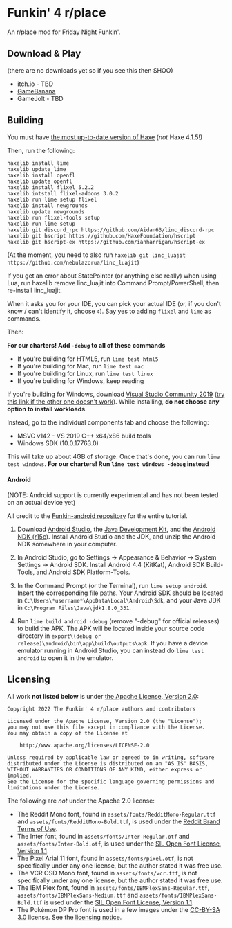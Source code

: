 # Funkin' 4 r/place
An r/place mod for Friday Night Funkin'.

## Download & Play
(there are no downloads yet so if you see this then SHOO)
* itch.io - TBD
* [GameBanana](https://gamebanana.com/mods/444552)
* GameJolt - TBD

## Building
You must have [the most up-to-date version of Haxe](https://haxe.org/download/) (*not* Haxe 4.1.5!)

Then, run the following:
```
haxelib install lime
haxelib update lime
haxelib install openfl
haxelib update openfl
haxelib install flixel 5.2.2
haxelib intstall flixel-addons 3.0.2
haxelib run lime setup flixel
haxelib install newgrounds
haxelib update newgrounds
haxelib run flixel-tools setup
haxelib run lime setup
haxelib git discord_rpc https://github.com/Aidan63/linc_discord-rpc
haxelib git hscript https://github.com/HaxeFoundation/hscript
haxelib git hscript-ex https://github.com/ianharrigan/hscript-ex
```

(At the moment, you need to also run `haxelib git linc_luajit https://github.com/nebulazorua/linc_luajit`)

If you get an error about StatePointer (or anything else really) when using Lua, run haxelib remove linc_luajit into Command Prompt/PowerShell, then re-install linc_luajit.

When it asks you for your IDE, you can pick your actual IDE (or, if you don't know / can't identify it, choose `4`). Say yes to adding `flixel` and `lime` as commands.

Then:

**For our charters! Add `-debug` to all of these commands**
* If you're building for HTML5, run `lime test html5`
* If you're building for Mac, run `lime test mac`
* If you're building for Linux, run `lime test linux`
* If you're building for Windows, keep reading

If you're building for Windows, download [Visual Studio Community 2019](https://visualstudio.microsoft.com/thank-you-downloading-visual-studio/?sku=Community&rel=16) ([try this link if the other one doesn't work](https://my.visualstudio.com/Downloads?q=visual%20studio%202019&wt.mc_id=o~msft~vscom~older-downloads)). While installing, **do not choose any option to install workloads**. 

Instead, go to the individual components tab and choose the following:
* MSVC v142 - VS 2019 C++ x64/x86 build tools
* Windows SDK (10.0.17763.0)

This will take up about 4GB of storage. Once that's done, you can run `lime test windows`. **For our charters! Run `lime test windows -debug` instead**

#### Android
(NOTE: Android support is currently experimental and has not been tested on an actual device yet)

All credit to the [Funkin-android repository](https://github.com/luckydog7/Funkin-android) for the entire tutorial.

1. Download [Android Studio](https://developer.android.com/studio), the [Java Development Kit](https://www.oracle.com/java/technologies/javase/javase-jdk8-downloads.html), and the [Android NDK (r15c)](https://github.com/android/ndk/wiki/Unsupported-Downloads#r15c). Install Android Studio and the JDK, and unzip the Android NDK somewhere in your computer.

2. In Android Studio, go to Settings -> Appearance & Behavior -> System Settings -> Android SDK. Install Android 4.4 (KitKat), Android SDK Build-Tools, and Android SDK Platform-Tools.

3. In the Command Prompt (or the Terminal), run `lime setup android`. Insert the corresponding file paths. Your Android SDK should be located in `C:\Users\*username*\AppData\Local\Android\Sdk`, and your Java JDK in `C:\Program Files\Java\jdk1.8.0_331`.

4. Run `lime build android -debug` (remove "-debug" for official releases) to build the APK. The APK will be located inside your source code directory in `export\(debug or release)\android\bin\app\build\outputs\apk`. If you have a device emulator running in Android Studio, you can instead do `lime test android` to open it in the emulator.

## Licensing
All work **not listed below** is under [the Apache License, Version 2.0](./LICENSE-APACHE):
    
    Copyright 2022 The Funkin' 4 r/place authors and contributors

    Licensed under the Apache License, Version 2.0 (the "License");
    you may not use this file except in compliance with the License.
    You may obtain a copy of the License at

        http://www.apache.org/licenses/LICENSE-2.0

    Unless required by applicable law or agreed to in writing, software 
    distributed under the License is distributed on an "AS IS" BASIS,
    WITHOUT WARRANTIES OR CONDITIONS OF ANY KIND, either express or implied.
    See the License for the specific language governing permissions and
    limitations under the License.
    
The following are *not* under the Apache 2.0 license:
* The Reddit Mono font, found in `assets/fonts/RedditMono-Regular.ttf` and `assets/fonts/RedditMono-Bold.ttf`, is used under the [Reddit Brand Terms of Use](./LICENSE-REDDITMONO.md).
* The Inter font, found in `assets/fonts/Inter-Regular.otf` and `assets/fonts/Inter-Bold.otf`, is used under the [SIL Open Font License, Version 1.1](./LICENSE-INTER).
* The Pixel Arial 11 font, found in `assets/fonts/pixel.otf`, is not specifically under any one license, but the author stated it was free use.
* The VCR OSD Mono font, found in `assets/fonts/vcr.ttf`, is not specifically under any one license, but the author stated it was free use.
* The IBM Plex font, found in `assets/fonts/IBMPlexSans-Regular.ttf`, `assets/fonts/IBMPlexSans-Medium.ttf` and `assets/fonts/IBMPlexSans-Bold.ttf` is used under the [SIL Open Font License, Version 1.1](./LICENSE-IBMPLEX).
* The Pokémon DP Pro font is used in a few images under the [CC-BY-SA 3.0](http://creativecommons.org/licenses/by-sa/3.0/) license. See the [licensing notice](./LICENSE-POKEMON-DP-PRO-FONTSTRUCT).
